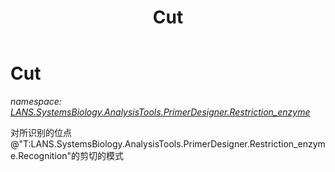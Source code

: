 ﻿---
title: Cut
---

# Cut
_namespace: [LANS.SystemsBiology.AnalysisTools.PrimerDesigner.Restriction_enzyme](N-LANS.SystemsBiology.AnalysisTools.PrimerDesigner.Restriction_enzyme.html)_

对所识别的位点@"T:LANS.SystemsBiology.AnalysisTools.PrimerDesigner.Restriction_enzyme.Recognition"的剪切的模式




